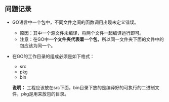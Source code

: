 ## 问题记录

- GO语言中一个包中，不同文件之间的函数调用出现未定义错误。

   * 原因：其中一个源文件未编译，将两个文件一起编译运行即可。
   * 注意：在GO中**一个文件夹代表着一个包**，所以同一文件夹下面的文件中的包应该为同一个。
 
- 在GO的工作目录的组成必须是如下格式：

  * src
  * pkg
  * bin
  
  **说明：** 工程应该放在src下面，bin目录下放的是编译好的可执行的二进制文件，pkg是用来放包的目录。

